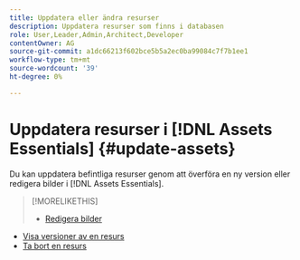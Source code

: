 ```yaml
---
title: Uppdatera eller ändra resurser
description: Uppdatera resurser som finns i databasen
role: User,Leader,Admin,Architect,Developer
contentOwner: AG
source-git-commit: a1dc66213f602bce5b5a2ec0ba99084c7f7b1ee1
workflow-type: tm+mt
source-wordcount: '39'
ht-degree: 0%

---
```



# Uppdatera resurser i [!DNL Assets Essentials] {#update-assets}

Du kan uppdatera befintliga resurser genom att överföra en ny version eller redigera bilder i [!DNL Assets Essentials].

<!-- TBD: Discard this article if not too much unique content for it.
Merge the update asset part in manage assets or upload assets.
Edit images article.
Link to versioning once an asset is updated.
-->

>[!MORELIKETHIS]
>
>* [Redigera bilder](edit-images.md)
* [Visa versioner av en resurs](navigate-view.md#view-versions)
* [Ta bort en resurs](manage-organize.md#delete-assets)

